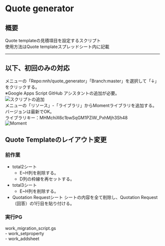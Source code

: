 # Quote generator
## 概要
Quote templateの見積項目を設定するスクリプト  
使用方法はQuote templateスプレッドシート内に記載  
- - -
## 以下、初回のみの対応

メニューの「Repo:nnh/quote_generator」「Branch:master」を選択して「↓」をクリックする。  
※Google Apps Script GitHub アシスタントの追加が必要。  
![スクリプトの追加](https://user-images.githubusercontent.com/24307469/62115229-0ad46700-b2f3-11e9-820b-eec3edb91cc3.png)  
メニューの「リソース」-「ライブラリ」からMomentライブラリを追加する。  
バージョンは最新でOK。  
ライブラリキー：MHMchiX6c1bwSqGM1PZiW_PxhMjh3Sh48  
![Moment](https://user-images.githubusercontent.com/24307469/62115717-d90fd000-b2f3-11e9-9ec0-72c61f28af09.png)  
## Quote Templateのレイアウト変更
### 前作業
- total2シート
    - E~H列を削除する。
    - D列の枠線を再セットする。
- total3シート
    - E~H列を削除する。
- Quotation Requestシート
シートの内容を全て削除し、Quotation Request（回答）の1行目を貼り付ける。
### 実行PG
work_migration_script.gs  
    - work_setproperty  
    - work_addsheet  
